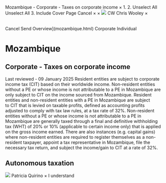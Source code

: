 Mozambique - Corporate - Taxes on corporate income
×
1.
2.
Unselect All
Unselect All
3.
Include Cover Page
Cancel
×
×
![](-/media/world-wide-tax-summaries/attachments/global---chris-wooley.ashx%3Frev=ac5e5f3223b34096b1afc2a6009c7320&revision=ac5e5f32-23b3-4096-b1af-c2a6009c7320&hash=859B7ADC84DC2CBEC9760E9E6EE7DE6D0A8BFCDF)
CW
Chris Wooley
×
######
Cancel
Send
Overview](mozambique.html)
Corporate
Individual
# Mozambique
## Corporate - Taxes on corporate income
Last reviewed - 09 January 2025
Resident entities are subject to corporate income tax (CIT) based on their worldwide income.
Non-resident entities without a PE or whose income is not attributable to a PE in Mozambique are only subject to CIT on the income sourced from Mozambique.
Resident entities and non-resident entities with a PE in Mozambique are subject to CIT that is levied on taxable profits, defined as accounting profits adjusted to comply with tax law rules, at a tax rate of 32%.
Non-resident entities without a PE or whose income is not attributable to a PE in Mozambique are generally taxed through a final and definitive withholding tax (WHT) of 20% or 10% (applicable to certain income only) that is applied on the gross income earned. There are also instances (e.g. capital gains) where non-resident entities are required to register themselves as a non-resident taxpayer, appoint a tax representative in Mozambique, file the necessary tax return, and subject the income/gain to CIT at a rate of 32%.
## Autonomous taxation
![](-/media/world-wide-tax-summaries/mozambiquepatricia-quirinomozambique--patricia-quirinojpg20230531164755698.ashx%3Frev=7d929b2f6af64746a2f357e1b1218d3e&revision=7d929b2f-6af6-4746-a2f3-57e1b1218d3e&hash=DB076B0104E9F2AEC03B54960EE757B8BEB0C93B)
Patricia Quirino
×
I understand